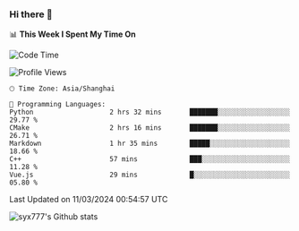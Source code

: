 ### Hi there 👋

<!--
**syx777/syx777** is a ✨ _special_ ✨ repository because its `README.md` (this file) appears on your GitHub profile.

Here are some ideas to get you started:

- 🔭 I’m currently working on ...
- 🌱 I’m currently learning ...
- 👯 I’m looking to collaborate on ...
- 🤔 I’m looking for help with ...
- 💬 Ask me about ...
- 📫 How to reach me: ...
- 😄 Pronouns: ...
- ⚡ Fun fact: ...
-->
📊 **This Week I Spent My Time On** 
<!--START_SECTION:waka-->
![Code Time](http://img.shields.io/badge/Code%20Time-9%20hrs%2053%20mins-blue)

![Profile Views](http://img.shields.io/badge/Profile%20Views-246-blue)

```text
🕑︎ Time Zone: Asia/Shanghai

💬 Programming Languages: 
Python                   2 hrs 32 mins       ███████░░░░░░░░░░░░░░░░░░   29.77 % 
CMake                    2 hrs 16 mins       ███████░░░░░░░░░░░░░░░░░░   26.71 % 
Markdown                 1 hr 35 mins        █████░░░░░░░░░░░░░░░░░░░░   18.66 % 
C++                      57 mins             ███░░░░░░░░░░░░░░░░░░░░░░   11.28 % 
Vue.js                   29 mins             █░░░░░░░░░░░░░░░░░░░░░░░░   05.80 % 
```


 Last Updated on 11/03/2024 00:54:57 UTC
<!--END_SECTION:waka-->

![syx777's Github stats](https://github-readme-stats.vercel.app/api?username=syx777&show_icons=true)

